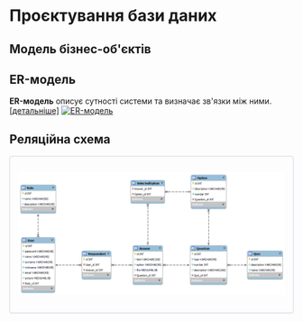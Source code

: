 # Проєктування бази даних

## Mодель бізнес-об'єктів

## ER-модель
**ER-модель** описує сутності системи та визначає зв'язки між ними. [[детальніше]](https://en.wikipedia.org/wiki/Entity%E2%80%93relationship_model)
[![ER-модель](https://img.plantuml.biz/plantuml/svg/jLN9JiCm4BrRyZ_uLa12AeXU448KAAA2ifJ25OLaG1PPZ1SWBD_0aV_W0k8hmX_XE6cKnIb8Y6FcsM_UpFDCDeHqk5I1Zn5644egOpAEV22F616oG3soIeO74xAsThItlfx6GYS07JphZxTs--EvNdS-ZNeWN4wPf55O0fUwAVfSuZuLmDkv8N2etxXF27E4k8kuPu7iSeJYTY2axhKTOTILYgV0QB0zF1rjxXzkfd6NWoF1EtUaXhRxay5aE1gaW6AU3QXNM-gcqf_dfR9tyh8Nk3xJ1CfCWti6N581MphdLSJZ_pIeIFQJRZSNCrlxiQ8FlvOxzTMkTxdNco-RSX4tHFt5hsC5mcHiLNkZQx6rOhPS6RDoZIjPD5J1XPu6GrNLSSX-Kf7f_BsIObnQSvueVWln2GWnCtNRMsXhZDalDZlSA60-M25zHofHRrXPR3yKTxCMYSZAi0jjxvs4UscnxvBwzRrGwHpuuEf2AguvHg5rQY9cpsyuEoHvJTuwNo_9U_APV61aDkRJq-9Yz5Zi4upCLcb4wsUBGSQekK3ivweaPdHNyvaI69dl0iiQcKRpiScHh15rhie3grBL88ogZp4_bPdUJ3UDOvG_YobhnHUCSdzQK8ms8FJCd_0R)](https://editor.plantuml.com/uml/jLN9JiCm4BrRyZ_uLa12AeXU448KAAA2ifJ25OLaG1PPZ1SWBD_0aV_W0k8hmX_XE6cKnIb8Y6FcsM_UpFDCDeHqk5I1Zn5644egOpAEV22F616oG3soIeO74xAsThItlfx6GYS07JphZxTs--EvNdS-ZNeWN4wPf55O0fUwAVfSuZuLmDkv8N2etxXF27E4k8kuPu7iSeJYTY2axhKTOTILYgV0QB0zF1rjxXzkfd6NWoF1EtUaXhRxay5aE1gaW6AU3QXNM-gcqf_dfR9tyh8Nk3xJ1CfCWti6N581MphdLSJZ_pIeIFQJRZSNCrlxiQ8FlvOxzTMkTxdNco-RSX4tHFt5hsC5mcHiLNkZQx6rOhPS6RDoZIjPD5J1XPu6GrNLSSX-Kf7f_BsIObnQSvueVWln2GWnCtNRMsXhZDalDZlSA60-M25zHofHRrXPR3yKTxCMYSZAi0jjxvs4UscnxvBwzRrGwHpuuEf2AguvHg5rQY9cpsyuEoHvJTuwNo_9U_APV61aDkRJq-9Yz5Zi4upCLcb4wsUBGSQekK3ivweaPdHNyvaI69dl0iiQcKRpiScHh15rhie3grBL88ogZp4_bPdUJ3UDOvG_YobhnHUCSdzQK8ms8FJCd_0R)


## Реляційна схема

<center style="
    border-radius:4px;
    border: 1px solid #cfd7e6;
    box-shadow: 0 1px 3px 0 rgba(89,105,129,.05), 0 1px 1px 0 rgba(0,0,0,.025);
    padding: 1em;"
>

![Реляційна схема](img/relational_scheme.png)

</center>

